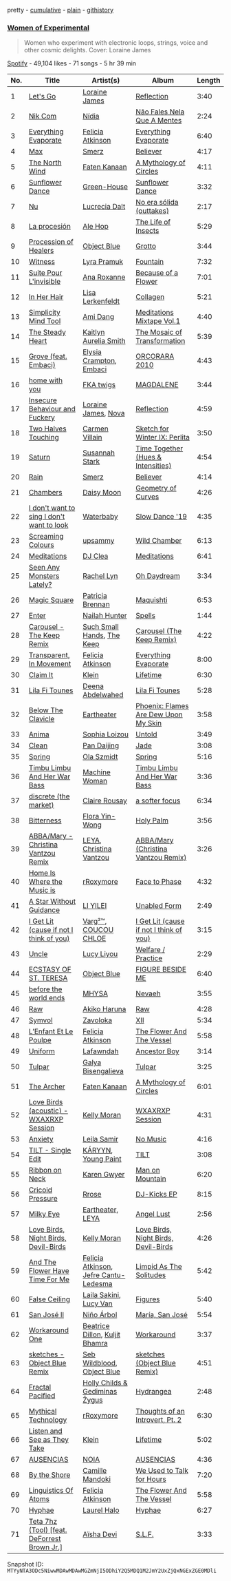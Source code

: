 pretty - [cumulative](/playlists/cumulative/37i9dQZF1DWY7uXxMycXfq.md) - [plain](/playlists/plain/37i9dQZF1DWY7uXxMycXfq) - [githistory](https://github.githistory.xyz/mackorone/spotify-playlist-archive/blob/main/playlists/plain/37i9dQZF1DWY7uXxMycXfq)

### [Women of Experimental](https://open.spotify.com/playlist/37i9dQZF1DWY7uXxMycXfq)

> Women who experiment with electronic loops, strings, voice and other cosmic delights\. Cover: Loraine James

[Spotify](https://open.spotify.com/user/spotify) - 49,104 likes - 71 songs - 5 hr 39 min

| No. | Title | Artist(s) | Album | Length |
|---|---|---|---|---|
| 1 | [Let's Go](https://open.spotify.com/track/1UUZXCnGoBypfLcEqZoNBX) | [Loraine James](https://open.spotify.com/artist/536qHynzDH1QviwhWY9dE3) | [Reflection](https://open.spotify.com/album/2z5JAOOwIIWog5UDQydquq) | 3:40 |
| 2 | [Nik Com](https://open.spotify.com/track/1Oxf4JleXC7UfIzu0OfQto) | [Nídia](https://open.spotify.com/artist/3BKX2WA8UjZgTIJ2juyQ7G) | [Não Fales Nela Que A Mentes](https://open.spotify.com/album/37k7KzGQIMEnoxD15qq4uL) | 2:24 |
| 3 | [Everything Evaporate](https://open.spotify.com/track/4Ne6Wt5fYHbx3SvTUfr3kR) | [Felicia Atkinson](https://open.spotify.com/artist/5YQURNvswNpWWUWyeNT7we) | [Everything Evaporate](https://open.spotify.com/album/1wKKrYxulFvFe0JUtK5rzC) | 6:40 |
| 4 | [Max](https://open.spotify.com/track/7aWWOiX3LsB80ozbNTSTZb) | [Smerz](https://open.spotify.com/artist/1f8PlfSHEW6fHnILSzm8dI) | [Believer](https://open.spotify.com/album/6L0IdiiAC6ELOGyksKclzn) | 4:17 |
| 5 | [The North Wind](https://open.spotify.com/track/7mc9nqCeNB2gBYoR891KVv) | [Faten Kanaan](https://open.spotify.com/artist/6Jz6XSRQjWHHmdkR2myjjy) | [A Mythology of Circles](https://open.spotify.com/album/0nHy9AEVP4FZcAYHLQHSNz) | 4:11 |
| 6 | [Sunflower Dance](https://open.spotify.com/track/0J9G8MIixgpRmMzS1Xub89) | [Green\-House](https://open.spotify.com/artist/0M6QGBKWICr8dxhh3UJW45) | [Sunflower Dance](https://open.spotify.com/album/5yJ5fcocAccpi4thCNl20p) | 3:32 |
| 7 | [Nu](https://open.spotify.com/track/5V3vtXAyk1ndtKqToQawOH) | [Lucrecia Dalt](https://open.spotify.com/artist/4LC4vkseYrSEDd6MjZvOO9) | [No era sólida \(outtakes\)](https://open.spotify.com/album/46nJmD2p7a9YbYsjMhorN1) | 2:17 |
| 8 | [La procesión](https://open.spotify.com/track/1n0op7KqijQJosc9lhuR0U) | [Ale Hop](https://open.spotify.com/artist/1Ef3JUYNrOM5JfOo9oThPV) | [The Life of Insects](https://open.spotify.com/album/0cmW9PUBl08bvqGHJtp2NT) | 5:29 |
| 9 | [Procession of Healers](https://open.spotify.com/track/4pAyfMSRdtIHmpejDSEvGg) | [Object Blue](https://open.spotify.com/artist/51rzklJj6mqBOEXOiOPqY7) | [Grotto](https://open.spotify.com/album/2FdzXxXyJCo6Wv2vGwirPA) | 3:44 |
| 10 | [Witness](https://open.spotify.com/track/3AxLMf1PoC2QLIt1DblwNv) | [Lyra Pramuk](https://open.spotify.com/artist/4nIgCJvBTi7M3pFn2ELhxm) | [Fountain](https://open.spotify.com/album/0fasH5TVfXvpzoYpFmemgL) | 7:32 |
| 11 | [Suite Pour L'invisible](https://open.spotify.com/track/5JTRbD6x9nnYh3mrrK3kcR) | [Ana Roxanne](https://open.spotify.com/artist/2fSBHYgZUSIQPolv5skG5I) | [Because of a Flower](https://open.spotify.com/album/4JShepplFefZ43GXoE4bRd) | 7:01 |
| 12 | [In Her Hair](https://open.spotify.com/track/76cA2zwvP6oZXMEMrx7jRV) | [Lisa Lerkenfeldt](https://open.spotify.com/artist/3famB97koyRfo502IWQjFL) | [Collagen](https://open.spotify.com/album/5DCzCJxAkCrd011i8CgZgx) | 5:21 |
| 13 | [Simplicity Mind Tool](https://open.spotify.com/track/44EWg3rLB9A6kTRri8hpia) | [Ami Dang](https://open.spotify.com/artist/1DAqw4sYHPmgHQ6gzOVDig) | [Meditations Mixtape Vol.1](https://open.spotify.com/album/3nTrcC8700QJxy88LcB0k4) | 4:40 |
| 14 | [The Steady Heart](https://open.spotify.com/track/0ZRoGWrVDfK5J6nbZTywr2) | [Kaitlyn Aurelia Smith](https://open.spotify.com/artist/6P86FLVAK4sxu8OhyQJBvH) | [The Mosaic of Transformation](https://open.spotify.com/album/2uacatJeUrWB2Fj3epyMgA) | 5:39 |
| 15 | [Grove \(feat\. Embaci\)](https://open.spotify.com/track/5z9UHbaTlxlGFmo0QF3r8Q) | [Elysia Crampton](https://open.spotify.com/artist/75v4Rn3SqXn6dmq2PFrRgN), [Embaci](https://open.spotify.com/artist/7lQGSAbIBqelsj0cSMiXIf) | [ORCORARA 2010](https://open.spotify.com/album/53C5AOi5JakQFaFWWRUt93) | 4:43 |
| 16 | [home with you](https://open.spotify.com/track/7BpykYGkewMF00FzSJLSgH) | [FKA twigs](https://open.spotify.com/artist/6nB0iY1cjSY1KyhYyuIIKH) | [MAGDALENE](https://open.spotify.com/album/3DMR3yM5crnt1dG9lLaMTZ) | 3:44 |
| 17 | [Insecure Behaviour and Fuckery](https://open.spotify.com/track/2MXOfWXA8LLtpW820uDHe0) | [Loraine James](https://open.spotify.com/artist/536qHynzDH1QviwhWY9dE3), [Nova](https://open.spotify.com/artist/3rNhRAltBbferGhIGlZFmh) | [Reflection](https://open.spotify.com/album/2z5JAOOwIIWog5UDQydquq) | 4:59 |
| 18 | [Two Halves Touching](https://open.spotify.com/track/63Ra6rlO5ybbsEDWOQ395S) | [Carmen Villain](https://open.spotify.com/artist/4Ps6q34DtWOueT2tJtwE5l) | [Sketch for Winter IX: Perlita](https://open.spotify.com/album/4v9uUlcfLWHzhZfmoTjAz8) | 3:50 |
| 19 | [Saturn](https://open.spotify.com/track/1VvsZ7IjtrZ08hm2kEQhVh) | [Susannah Stark](https://open.spotify.com/artist/33Sq6l1YFnUCRWeyYwsVIq) | [Time Together \(Hues & Intensities\)](https://open.spotify.com/album/6CEKHac7n0h7wfp1rmhQWK) | 4:54 |
| 20 | [Rain](https://open.spotify.com/track/39TidRGtvrLJm5m3Jt0D0J) | [Smerz](https://open.spotify.com/artist/1f8PlfSHEW6fHnILSzm8dI) | [Believer](https://open.spotify.com/album/6L0IdiiAC6ELOGyksKclzn) | 4:14 |
| 21 | [Chambers](https://open.spotify.com/track/1YgVmOzs8I1g02PRQ6U3O8) | [Daisy Moon](https://open.spotify.com/artist/0wSbJfUfDDmDmxOaIteZrs) | [Geometry of Curves](https://open.spotify.com/album/5RsnXjuGIOjG3AKTy3tngR) | 4:26 |
| 22 | [I don't want to sing I don't want to look](https://open.spotify.com/track/0TjezNTKg3xroMIzbQO4t3) | [Waterbaby](https://open.spotify.com/artist/7rZM3S0PVEdLKpDLqtXIhx) | [Slow Dance '19](https://open.spotify.com/album/0ciY4l6aX0ss6gHwIgM0zj) | 4:35 |
| 23 | [Screaming Colours](https://open.spotify.com/track/2tXEqUJploWqralhIPjmik) | [upsammy](https://open.spotify.com/artist/2orXY2oMFNUtiNrNMDyreV) | [Wild Chamber](https://open.spotify.com/album/7ow4bpiILldUbu975NRIx4) | 6:13 |
| 24 | [Meditations](https://open.spotify.com/track/1C8TMLXojWgI87vacwQD3J) | [DJ Clea](https://open.spotify.com/artist/5ZSGfblqHsmriplkJOoAWx) | [Meditations](https://open.spotify.com/album/1oTKZ4ittv2nOsAfi4r0X9) | 6:41 |
| 25 | [Seen Any Monsters Lately?](https://open.spotify.com/track/5Oqr3XF8VkOMYcZwud2Esp) | [Rachel Lyn](https://open.spotify.com/artist/7aI1w9YIJsFMyVpQivifbP) | [Oh Daydream](https://open.spotify.com/album/1eCWhDovH4FrjSSZpiLRpD) | 3:34 |
| 26 | [Magic Square](https://open.spotify.com/track/1w5qL6CSESiVhCAAIBHce5) | [Patricia Brennan](https://open.spotify.com/artist/4Q7mKhsHlU8ku3jEL0oVee) | [Maquishti](https://open.spotify.com/album/6RSCxwbIAA8Wyc86A0cigc) | 6:53 |
| 27 | [Enter](https://open.spotify.com/track/1k7Y1GmFVagVYl7VckoLMn) | [Nailah Hunter](https://open.spotify.com/artist/6j9xL4IBj8sZNjRiQhx8oF) | [Spells](https://open.spotify.com/album/79Cgoda0fP6Y3JC9RS2d5n) | 1:44 |
| 28 | [Carousel \- The Keep Remix](https://open.spotify.com/track/3MT91VktYkeYXl3Oa3s7oi) | [Such Small Hands](https://open.spotify.com/artist/3AE296ekeJvGNsRQ7MZuAr), [The Keep](https://open.spotify.com/artist/4pVuGCnocXntPcLGQN5y3t) | [Carousel \(The Keep Remix\)](https://open.spotify.com/album/6YkF8diIHec5IQ2CAFAeLx) | 4:22 |
| 29 | [Transparent, In Movement](https://open.spotify.com/track/5Q2XN3tPkxtDegL1T1dvPX) | [Felicia Atkinson](https://open.spotify.com/artist/5YQURNvswNpWWUWyeNT7we) | [Everything Evaporate](https://open.spotify.com/album/1wKKrYxulFvFe0JUtK5rzC) | 8:00 |
| 30 | [Claim It](https://open.spotify.com/track/3uSjp9rT55R0WjPSfnoyT8) | [Klein](https://open.spotify.com/artist/6chuFWw4BmHxOc3X0cC8Ct) | [Lifetime](https://open.spotify.com/album/6vZszIMZ7Spzca3C7QSgaY) | 6:30 |
| 31 | [Lila Fi Tounes](https://open.spotify.com/track/3iu9CP00CI0RkU6r2O4MZ6) | [Deena Abdelwahed](https://open.spotify.com/artist/20fUkJZtm2I6zdIuj2XpgV) | [Lila Fi Tounes](https://open.spotify.com/album/6sWThyKtIXhYvRbd9Fdlch) | 5:28 |
| 32 | [Below The Clavicle](https://open.spotify.com/track/7FHG31F8SzGxcpQHsRTDoI) | [Eartheater](https://open.spotify.com/artist/18ca9d5EU5R1AhVKPR1cm0) | [Phoenix: Flames Are Dew Upon My Skin](https://open.spotify.com/album/3Vx5QNqKwq4mjSViR9B9b2) | 3:58 |
| 33 | [Anima](https://open.spotify.com/track/2FiIFCgyFFaWgRyVxSYF58) | [Sophia Loizou](https://open.spotify.com/artist/35wH6kN89Vy5MeYwTKHQ9Q) | [Untold](https://open.spotify.com/album/1akzYkFDJyJ4788sSFKmkN) | 3:49 |
| 34 | [Clean](https://open.spotify.com/track/5BHHAEdvkq7Z4vMXr9PPyT) | [Pan Daijing](https://open.spotify.com/artist/2OA8e1A4qJVqDHbjnc86dR) | [Jade](https://open.spotify.com/album/6TolOVlI4gfOEuMit1ydWL) | 3:08 |
| 35 | [Spring](https://open.spotify.com/track/17pxEWa1ro5iPHjjdnvjjU) | [Ola Szmidt](https://open.spotify.com/artist/7xwfXQXRpZH0QOzzM5U4bw) | [Spring](https://open.spotify.com/album/3TJlMqvBFIxMDJD8GADy1p) | 5:16 |
| 36 | [Timbu Limbu And Her War Bass](https://open.spotify.com/track/6e0eVsUOcWSykyieIlpxrQ) | [Machine Woman](https://open.spotify.com/artist/2a8NONYfrGgsdUUORy4rFa) | [Timbu Limbu And Her War Bass](https://open.spotify.com/album/69zfdOF5MIl9a3dRezJwT7) | 3:36 |
| 37 | [discrete \(the market\)](https://open.spotify.com/track/6qUpvBSrrwlWogJR7kRYOo) | [Claire Rousay](https://open.spotify.com/artist/24KMaDNklCLuxhzamE6tmq) | [a softer focus](https://open.spotify.com/album/0UnY8jxUamnb3hYkUVN8pK) | 6:34 |
| 38 | [Bitterness](https://open.spotify.com/track/78bmUqAUwZyocVG2vHFfSm) | [Flora Yin\-Wong](https://open.spotify.com/artist/6G9Fk5r3RJUQSpsZWh6g6B) | [Holy Palm](https://open.spotify.com/album/67WZCZhqrzUIOMeyRfhkjy) | 3:56 |
| 39 | [ABBA/Mary \- Christina Vantzou Remix](https://open.spotify.com/track/4qdXA8vkqzhmyV4PaHXOt4) | [LEYA](https://open.spotify.com/artist/6Af4zImb75tO0LxOAEdUI1), [Christina Vantzou](https://open.spotify.com/artist/4CMC2nnStv4EENjKBSDpKR) | [ABBA/Mary \(Christina Vantzou Remix\)](https://open.spotify.com/album/3lvfmwUA0Ob9kNOshN5bEi) | 3:26 |
| 40 | [Home Is Where the Music is](https://open.spotify.com/track/2BILRiKI5C4zAjLPDWqDkS) | [rRoxymore](https://open.spotify.com/artist/559oW3wcVAW5tcL1DQniyf) | [Face to Phase](https://open.spotify.com/album/3JAHvyB4gAIjPPxQ6k2XRu) | 4:32 |
| 41 | [A Star Without Guidance](https://open.spotify.com/track/19Signu1EsxSA6FI62yas5) | [LI YILEI](https://open.spotify.com/artist/791gUmsH46HMASQZvPwXsp) | [Unabled Form](https://open.spotify.com/album/2foj1eMmOt3TQ9dyhz1qcQ) | 2:49 |
| 42 | [I Get Lit \(cause if not I think of you\)](https://open.spotify.com/track/4rF1IhOJnxVgf0EP3sHIaB) | [Varg²™](https://open.spotify.com/artist/4g2EfgpanE2Z9LG1nQ9zNy), [COUCOU CHLOE](https://open.spotify.com/artist/5xmw3tD4MbvhA1ay1U0HEC) | [I Get Lit \(cause if not I think of you\)](https://open.spotify.com/album/3aAteCgMLGO2hFcG0Gmhtt) | 3:15 |
| 43 | [Uncle](https://open.spotify.com/track/1fU9dTU5eOXuFtdyT1H044) | [Lucy Liyou](https://open.spotify.com/artist/0oGtixfxP0ukNPM6KVuwC1) | [Welfare / Practice](https://open.spotify.com/album/2329qbh46SMwjMuprpj5eE) | 2:29 |
| 44 | [ECSTASY OF ST\. TERESA](https://open.spotify.com/track/7GYlqodPA2sXLI11yE44NZ) | [Object Blue](https://open.spotify.com/artist/51rzklJj6mqBOEXOiOPqY7) | [FIGURE BESIDE ME](https://open.spotify.com/album/1ua3QVWei0VVsllQKUtFxB) | 6:40 |
| 45 | [before the world ends](https://open.spotify.com/track/6w72Gd8xTE7meCTiuAJVl1) | [MHYSA](https://open.spotify.com/artist/2nBxn9F3ekxTZWh9lCS5dy) | [Nevaeh](https://open.spotify.com/album/2P1TCD6ebZqqWgtWpamrop) | 3:55 |
| 46 | [Raw](https://open.spotify.com/track/3UNwPvrfI6BWjAuQM51Vjd) | [Akiko Haruna](https://open.spotify.com/artist/6TdpkSaXgYdsrS8slEPyER) | [Raw](https://open.spotify.com/album/3ViMjwIDOx3lxhljmhEDOE) | 4:28 |
| 47 | [Symvol](https://open.spotify.com/track/5g8c2v1ijcBcQfCKA3z1gX) | [Zavoloka](https://open.spotify.com/artist/7DynAI5Xfem587lJkE1TRp) | [XII](https://open.spotify.com/album/17OyQoVXU760lLxIkUtGoK) | 5:34 |
| 48 | [L’Enfant Et Le Poulpe](https://open.spotify.com/track/54H7J3fGubgBzSoSCcn4CL) | [Felicia Atkinson](https://open.spotify.com/artist/5YQURNvswNpWWUWyeNT7we) | [The Flower And The Vessel](https://open.spotify.com/album/6q2zdnjrihfiV0NZJQvEOy) | 5:58 |
| 49 | [Uniform](https://open.spotify.com/track/6wm7NdzAaNA4KxgM0Em3w7) | [Lafawndah](https://open.spotify.com/artist/7jHWye55igIZ6SsF4eXKkP) | [Ancestor Boy](https://open.spotify.com/album/3TJytf0pGdE091GmE0z4Rc) | 3:14 |
| 50 | [Tulpar](https://open.spotify.com/track/1vdlZbL65vnKLxCxiafNHx) | [Galya Bisengalieva](https://open.spotify.com/artist/5XT7fo7ijBPZAWWzXDEaRh) | [Tulpar](https://open.spotify.com/album/0cxD4j3Zp1Q0wSZnPIBgO2) | 3:25 |
| 51 | [The Archer](https://open.spotify.com/track/0uugjx8o1PE42p11EJTpvJ) | [Faten Kanaan](https://open.spotify.com/artist/6Jz6XSRQjWHHmdkR2myjjy) | [A Mythology of Circles](https://open.spotify.com/album/0nHy9AEVP4FZcAYHLQHSNz) | 6:01 |
| 52 | [Love Birds \(acoustic\) \- WXAXRXP Session](https://open.spotify.com/track/2mpxwkwJKrTCTpWLxetAJn) | [Kelly Moran](https://open.spotify.com/artist/1SFqXNEGetmMW6VPZseNqy) | [WXAXRXP Session](https://open.spotify.com/album/33aX0rd6cQXvAggwL52puW) | 4:31 |
| 53 | [Anxiety](https://open.spotify.com/track/55EUSGKBeZSHmy53mRKk2k) | [Leila Samir](https://open.spotify.com/artist/3SEWWBoysH0FKZ7KROMAaG) | [No Music](https://open.spotify.com/album/7v3Pl4Bak76OUNIQdwTe0Q) | 4:16 |
| 54 | [TILT \- Single Edit](https://open.spotify.com/track/3Y7Y2OBvupVBPBUDU0FaFC) | [KÁRYYN](https://open.spotify.com/artist/4DLYIUgjZAea6vgzGwJUTI), [Young Paint](https://open.spotify.com/artist/2fhkMDN3asvYcvkWTh8x0w) | [TILT](https://open.spotify.com/album/0dTcjoXoUdeFlXZgWLqd6E) | 3:08 |
| 55 | [Ribbon on Neck](https://open.spotify.com/track/6FFfmSXIbCzSCQ5xcprsuG) | [Karen Gwyer](https://open.spotify.com/artist/7CIkQIdBUVT7ppXHLSbK3U) | [Man on Mountain](https://open.spotify.com/album/2vL3mxzjEAr1I0mADmOBOq) | 6:20 |
| 56 | [Cricoid Pressure](https://open.spotify.com/track/1vOjYbRYc77mh6L6berVuG) | [Rrose](https://open.spotify.com/artist/5naKaYAyzzuPDsh4H2dwyT) | [DJ\-Kicks EP](https://open.spotify.com/album/4qwvX4iedw4JeIcTtiHUCw) | 8:15 |
| 57 | [Milky Eye](https://open.spotify.com/track/74uxGYW8I4rppX9SZOFTem) | [Eartheater](https://open.spotify.com/artist/18ca9d5EU5R1AhVKPR1cm0), [LEYA](https://open.spotify.com/artist/6Af4zImb75tO0LxOAEdUI1) | [Angel Lust](https://open.spotify.com/album/03MYXgLR6BVHjI2CC6wO78) | 2:56 |
| 58 | [Love Birds, Night Birds, Devil\-Birds](https://open.spotify.com/track/2eK9fQF84eSw3DqJ7LbPOQ) | [Kelly Moran](https://open.spotify.com/artist/1SFqXNEGetmMW6VPZseNqy) | [Love Birds, Night Birds, Devil\-Birds](https://open.spotify.com/album/3JEIiy4nCsXBudx1QZevuC) | 4:26 |
| 59 | [And The Flower Have Time For Me](https://open.spotify.com/track/79esiu48acT9OaALUpQfWG) | [Felicia Atkinson](https://open.spotify.com/artist/5YQURNvswNpWWUWyeNT7we), [Jefre Cantu\-Ledesma](https://open.spotify.com/artist/5MqgtmMdtrsZIQpZzLhpX5) | [Limpid As The Solitudes](https://open.spotify.com/album/45iHfoJPEQlkqAwDGRMANF) | 5:42 |
| 60 | [False Ceiling](https://open.spotify.com/track/0JYSWjXkSV8D1pDmcP7XOQ) | [Laila Sakini](https://open.spotify.com/artist/4oPgOwhDzwOWUOvfR8qPm1), [Lucy Van](https://open.spotify.com/artist/0jouS9J0IuJ4gbwEyr9WMM) | [Figures](https://open.spotify.com/album/6m2mpZaKC4qdo3IFvZby8m) | 5:40 |
| 61 | [San José ll](https://open.spotify.com/track/7Jv4PZ07MgwQGXJtU0hRe9) | [Niño Árbol](https://open.spotify.com/artist/5m0sadWkszdehCnCpa2HYI) | [María, San José](https://open.spotify.com/album/6LGEDIGbrB7UuHMs7HLJgQ) | 5:54 |
| 62 | [Workaround One](https://open.spotify.com/track/01k6vRksplb9ehj4IwXEoE) | [Beatrice Dillon](https://open.spotify.com/artist/14H1XUmtWYzRHCQDkoee97), [Kuljit Bhamra](https://open.spotify.com/artist/6MPSPUcWWZsIVbFiw35Ygg) | [Workaround](https://open.spotify.com/album/70CuOqityan6BL22jwUqlh) | 3:37 |
| 63 | [sketches \- Object Blue Remix](https://open.spotify.com/track/4vhzjvazTZ7WmjKOz3ioW7) | [Seb Wildblood](https://open.spotify.com/artist/51Rlwvwkj8L3zakIRr6dUV), [Object Blue](https://open.spotify.com/artist/51rzklJj6mqBOEXOiOPqY7) | [sketches \(Object Blue Remix\)](https://open.spotify.com/album/1wPVZOZJtFHW9pOtGRIJCk) | 4:51 |
| 64 | [Fractal Pacified](https://open.spotify.com/track/2tgmBK6gULwJEG9iXifIem) | [Holly Childs & Gediminas Žygus](https://open.spotify.com/artist/1g6nEHlUX3kYoQKyPoPjhN) | [Hydrangea](https://open.spotify.com/album/6U8O0dnF3aT7neI5HDlcSQ) | 2:48 |
| 65 | [Mythical Technology](https://open.spotify.com/track/48U1t54m5tal8NORnbuHkm) | [rRoxymore](https://open.spotify.com/artist/559oW3wcVAW5tcL1DQniyf) | [Thoughts of an Introvert, Pt\. 2](https://open.spotify.com/album/5VmlDTP081iWPB4nQZizAl) | 6:30 |
| 66 | [Listen and See as They Take](https://open.spotify.com/track/5aaJjmQ4lUVZGkdDt4A2Em) | [Klein](https://open.spotify.com/artist/6chuFWw4BmHxOc3X0cC8Ct) | [Lifetime](https://open.spotify.com/album/6vZszIMZ7Spzca3C7QSgaY) | 5:02 |
| 67 | [AUSENCIAS](https://open.spotify.com/track/3itB8GLm0yg8zGmuKosceu) | [NOIA](https://open.spotify.com/artist/7ME5Ue2P7g1BP11FRWr7LA) | [AUSENCIAS](https://open.spotify.com/album/5HEqkfRGj3MPeuc6XzVboT) | 4:36 |
| 68 | [By the Shore](https://open.spotify.com/track/172HYchcUHffaAYQ8sQOyy) | [Camille Mandoki](https://open.spotify.com/artist/1yeZSt0NrlRsgscElnX09R) | [We Used to Talk for Hours](https://open.spotify.com/album/7M7eUfngPvWbEePRC4Sozr) | 7:20 |
| 69 | [Linguistics Of Atoms](https://open.spotify.com/track/23WxUKkZ2UtaM02LkpFdUE) | [Felicia Atkinson](https://open.spotify.com/artist/5YQURNvswNpWWUWyeNT7we) | [The Flower And The Vessel](https://open.spotify.com/album/6q2zdnjrihfiV0NZJQvEOy) | 5:58 |
| 70 | [Hyphae](https://open.spotify.com/track/1P2vvqWQ36gkiUoxrY9z74) | [Laurel Halo](https://open.spotify.com/artist/0sRVVDpgF2sKzPBkDszzUl) | [Hyphae](https://open.spotify.com/album/3Y2DIQoC2UeA1oSr1vhTbF) | 6:27 |
| 71 | [Teta 7hz \(Tool\) \[feat\. DeForrest Brown Jr.\]](https://open.spotify.com/track/3nHU4KLvIBXCSfcrKmaJZW) | [Aïsha Devi](https://open.spotify.com/artist/4RtrEYqj2bINZ2HXWUG3j4) | [S.L.F.](https://open.spotify.com/album/0rZMYFmZZYdm3nfilk1SvV) | 3:33 |

Snapshot ID: `MTYyNTA3ODc5NiwwMDAwMDAwMGZmNjI5ODhiY2Q5MDQ1M2JmY2UxZjQxNGExZGE0MDli`
